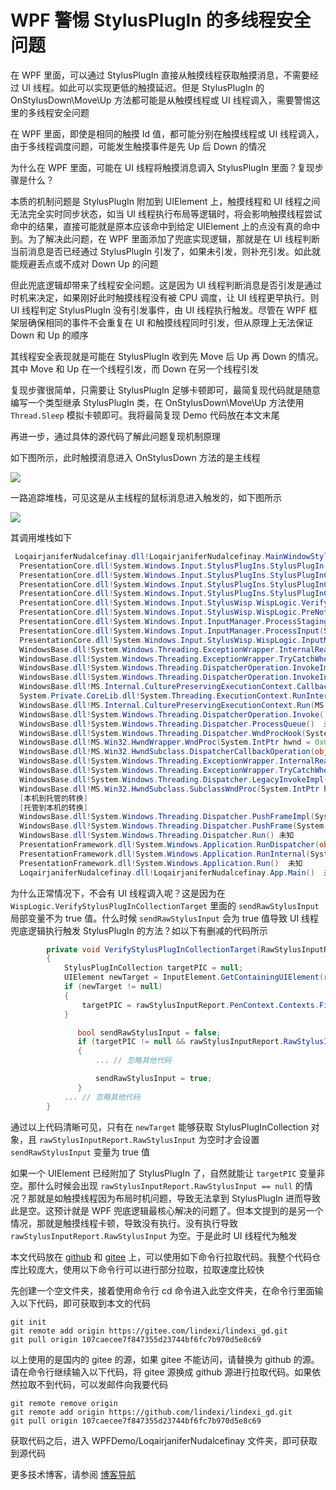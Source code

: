 # WPF 警惕 StylusPlugIn 的多线程安全问题

在 WPF 里面，可以通过 StylusPlugIn 直接从触摸线程获取触摸消息，不需要经过 UI 线程。如此可以实现更低的触摸延迟。但是 StylusPlugIn 的 OnStylusDown\Move\Up 方法都可能是从触摸线程或 UI 线程调入，需要警惕这里的多线程安全问题 

<!--more-->
<!-- 发布 -->
<!-- 博客 -->

在 WPF 里面，即使是相同的触摸 Id 值，都可能分别在触摸线程或 UI 线程调入，由于多线程调度问题，可能发生触摸事件是先 Up 后 Down 的情况

为什么在 WPF 里面，可能在 UI 线程将触摸消息调入 StylusPlugIn 里面？复现步骤是什么？

本质的机制问题是 StylusPlugIn 附加到 UIElement 上，触摸线程和 UI 线程之间无法完全实时同步状态，如当 UI 线程执行布局等逻辑时，将会影响触摸线程尝试命中的结果，直接可能就是原本应该命中到给定 UIElement 上的点没有真的命中到。为了解决此问题，在 WPF 里面添加了兜底实现逻辑，那就是在 UI 线程判断当前消息是否已经通过 StylusPlugIn 引发了，如果未引发，则补充引发。如此就能规避丢点或不成对 Down Up 的问题

但此兜底逻辑却带来了线程安全问题。这是因为 UI 线程判断消息是否引发是通过时机来决定，如果刚好此时触摸线程没有被 CPU 调度，让 UI 线程更早执行。则 UI 线程判定 StylusPlugIn 没有引发事件，由 UI 线程执行触发。尽管在 WPF 框架层确保相同的事件不会重复在 UI 和触摸线程同时引发，但从原理上无法保证 Down 和 Up 的顺序

其线程安全表现就是可能在 StylusPlugIn 收到先 Move 后 Up 再 Down 的情况。其中 Move 和 Up 在一个线程引发，而 Down 在另一个线程引发

复现步骤很简单，只需要让 StylusPlugIn 足够卡顿即可，最简复现代码就是随意编写一个类型继承 StylusPlugIn 类，在 OnStylusDown\Move\Up 方法使用 `Thread.Sleep` 模拟卡顿即可。我将最简复现 Demo 代码放在本文末尾

再进一步，通过具体的源代码了解此问题复现机制原理

如下图所示，此时触摸消息进入 OnStylusDown 方法的是主线程

<!-- ![](image/WPF 警惕 StylusPlugIn 的多线程安全问题/WPF 警惕 StylusPlugIn 的多线程安全问题0.png) -->
![](http://cdn.lindexi.site/lindexi-20259101949262527.jpg)

一路追踪堆栈，可见这是从主线程的鼠标消息进入触发的，如下图所示

<!-- ![](image/WPF 警惕 StylusPlugIn 的多线程安全问题/WPF 警惕 StylusPlugIn 的多线程安全问题1.png) -->
![](http://cdn.lindexi.site/lindexi-20259101951104907.jpg)

其调用堆栈如下

```csharp
 LoqairjaniferNudalcefinay.dll!LoqairjaniferNudalcefinay.MainWindowStylusPlugIn.OnStylusUp(System.Windows.Input.StylusPlugIns.RawStylusInput rawStylusInput = {System.Windows.Input.StylusPlugIns.RawStylusInput}) 行 87  C#
  PresentationCore.dll!System.Windows.Input.StylusPlugIns.StylusPlugIn.RawStylusInput(System.Windows.Input.StylusPlugIns.RawStylusInput rawStylusInput) 行 107 C#
  PresentationCore.dll!System.Windows.Input.StylusPlugIns.StylusPlugInCollection.FireRawStylusInput.AnonymousMethod__0() 行 372  C#
  PresentationCore.dll!System.Windows.Input.StylusPlugIns.StylusPlugInCollection.ExecuteWithPotentialLock(System.Action action) 行 478 C#
  PresentationCore.dll!System.Windows.Input.StylusPlugIns.StylusPlugInCollection.FireRawStylusInput(System.Windows.Input.StylusPlugIns.RawStylusInput args = {System.Windows.Input.StylusPlugIns.RawStylusInput}) 行 370 C#
  PresentationCore.dll!System.Windows.Input.StylusWisp.WispLogic.VerifyStylusPlugInCollectionTarget(System.Windows.Input.RawStylusInputReport rawStylusInputReport = {System.Windows.Input.RawStylusInputReport}) 行 2719  C#
  PresentationCore.dll!System.Windows.Input.StylusWisp.WispLogic.PreNotifyInput(object sender, System.Windows.Input.NotifyInputEventArgs e = {System.Windows.Input.NotifyInputEventArgs}) 行 1049  C#
  PresentationCore.dll!System.Windows.Input.InputManager.ProcessStagingArea() 行 753 C#
  PresentationCore.dll!System.Windows.Input.InputManager.ProcessInput(System.Windows.Input.InputEventArgs input) 行 552  C#
  PresentationCore.dll!System.Windows.Input.StylusWisp.WispLogic.InputManagerProcessInput(object oInput) 行 377  C#
  WindowsBase.dll!System.Windows.Threading.ExceptionWrapper.InternalRealCall(System.Delegate callback, object args, int numArgs)  未知
  WindowsBase.dll!System.Windows.Threading.ExceptionWrapper.TryCatchWhen(object source = {System.Windows.Threading.Dispatcher}, System.Delegate callback, object args, int numArgs, System.Delegate catchHandler = null)  未知
  WindowsBase.dll!System.Windows.Threading.DispatcherOperation.InvokeImpl() 未知
  WindowsBase.dll!System.Windows.Threading.DispatcherOperation.InvokeInSecurityContext(object state)  未知
  WindowsBase.dll!MS.Internal.CulturePreservingExecutionContext.CallbackWrapper(object obj) 未知
  System.Private.CoreLib.dll!System.Threading.ExecutionContext.RunInternal(System.Threading.ExecutionContext executionContext, System.Threading.ContextCallback callback, object state) 行 137 C#
  WindowsBase.dll!MS.Internal.CulturePreservingExecutionContext.Run(MS.Internal.CulturePreservingExecutionContext executionContext = {MS.Internal.CulturePreservingExecutionContext}, System.Threading.ContextCallback callback, object state)  未知
  WindowsBase.dll!System.Windows.Threading.DispatcherOperation.Invoke() 未知
  WindowsBase.dll!System.Windows.Threading.Dispatcher.ProcessQueue()  未知
  WindowsBase.dll!System.Windows.Threading.Dispatcher.WndProcHook(System.IntPtr hwnd, int msg, System.IntPtr wParam, System.IntPtr lParam, ref bool handled)  未知
  WindowsBase.dll!MS.Win32.HwndWrapper.WndProc(System.IntPtr hwnd = 0x04190b72, int msg, System.IntPtr wParam = 0x00000000, System.IntPtr lParam = 0x00000000, ref bool handled = false)  未知
  WindowsBase.dll!MS.Win32.HwndSubclass.DispatcherCallbackOperation(object o) 未知
  WindowsBase.dll!System.Windows.Threading.ExceptionWrapper.InternalRealCall(System.Delegate callback, object args, int numArgs)  未知
  WindowsBase.dll!System.Windows.Threading.ExceptionWrapper.TryCatchWhen(object source = {System.Windows.Threading.Dispatcher}, System.Delegate callback, object args, int numArgs, System.Delegate catchHandler = null)  未知
  WindowsBase.dll!System.Windows.Threading.Dispatcher.LegacyInvokeImpl(System.Windows.Threading.DispatcherPriority priority, System.TimeSpan timeout, System.Delegate method, object args, int numArgs) 未知
  WindowsBase.dll!MS.Win32.HwndSubclass.SubclassWndProc(System.IntPtr hwnd = 0x04190b72, int msg, System.IntPtr wParam = 0x00000000, System.IntPtr lParam = 0x00000000) 未知
  [本机到托管的转换]  
  [托管到本机的转换]  
  WindowsBase.dll!System.Windows.Threading.Dispatcher.PushFrameImpl(System.Windows.Threading.DispatcherFrame frame = {System.Windows.Threading.DispatcherFrame})  未知
  WindowsBase.dll!System.Windows.Threading.Dispatcher.PushFrame(System.Windows.Threading.DispatcherFrame frame) 未知
  WindowsBase.dll!System.Windows.Threading.Dispatcher.Run() 未知
  PresentationFramework.dll!System.Windows.Application.RunDispatcher(object ignore) 未知
  PresentationFramework.dll!System.Windows.Application.RunInternal(System.Windows.Window window)  未知
  PresentationFramework.dll!System.Windows.Application.Run()  未知
  LoqairjaniferNudalcefinay.dll!LoqairjaniferNudalcefinay.App.Main()  未知
```

为什么正常情况下，不会有 UI 线程调入呢？这是因为在 `WispLogic.VerifyStylusPlugInCollectionTarget` 里面的 `sendRawStylusInput` 局部变量不为 true 值。什么时候 `sendRawStylusInput` 会为 true 值导致 UI 线程兜底逻辑执行触发 StylusPlugIn 的方法？如以下有删减的代码所示

```csharp
        private void VerifyStylusPlugInCollectionTarget(RawStylusInputReport rawStylusInputReport)
        {
            StylusPlugInCollection targetPIC = null;
            UIElement newTarget = InputElement.GetContainingUIElement(rawStylusInputReport.StylusDevice.DirectlyOver as DependencyObject) as UIElement;
            if (newTarget != null)
            {
                targetPIC = rawStylusInputReport.PenContext.Contexts.FindPlugInCollection(newTarget);
            }

               bool sendRawStylusInput = false;
               if (targetPIC != null && rawStylusInputReport.RawStylusInput == null)
               {
                   ... // 忽略其他代码

                   sendRawStylusInput = true;
               }
            ... // 忽略其他代码
        }
```

通过以上代码清晰可见，只有在 `newTarget` 能够获取 StylusPlugInCollection 对象，且 `rawStylusInputReport.RawStylusInput` 为空时才会设置 `sendRawStylusInput` 变量为 true 值

如果一个 UIElement 已经附加了 StylusPlugIn 了，自然就能让 `targetPIC` 变量非空。那什么时候会出现 `rawStylusInputReport.RawStylusInput == null` 的情况？那就是如触摸线程因为布局时机问题，导致无法拿到 StylusPlugIn 进而导致此是空。这预计就是 WPF 兜底逻辑最核心解决的问题了。但本文提到的是另一个情况，那就是触摸线程卡顿，导致没有执行。没有执行导致 `rawStylusInputReport.RawStylusInput` 为空。于是此时 UI 线程代为触发

本文代码放在 [github](https://github.com/lindexi/lindexi_gd/tree/107caecee7f847355d23744bf6fc7b970d5e8c69/WPFDemo/LoqairjaniferNudalcefinay) 和 [gitee](https://gitee.com/lindexi/lindexi_gd/tree/107caecee7f847355d23744bf6fc7b970d5e8c69/WPFDemo/LoqairjaniferNudalcefinay) 上，可以使用如下命令行拉取代码。我整个代码仓库比较庞大，使用以下命令行可以进行部分拉取，拉取速度比较快

先创建一个空文件夹，接着使用命令行 cd 命令进入此空文件夹，在命令行里面输入以下代码，即可获取到本文的代码

```
git init
git remote add origin https://gitee.com/lindexi/lindexi_gd.git
git pull origin 107caecee7f847355d23744bf6fc7b970d5e8c69
```

以上使用的是国内的 gitee 的源，如果 gitee 不能访问，请替换为 github 的源。请在命令行继续输入以下代码，将 gitee 源换成 github 源进行拉取代码。如果依然拉取不到代码，可以发邮件向我要代码

```
git remote remove origin
git remote add origin https://github.com/lindexi/lindexi_gd.git
git pull origin 107caecee7f847355d23744bf6fc7b970d5e8c69
```

获取代码之后，进入 WPFDemo/LoqairjaniferNudalcefinay 文件夹，即可获取到源代码

更多技术博客，请参阅 [博客导航](https://blog.lindexi.com/post/%E5%8D%9A%E5%AE%A2%E5%AF%BC%E8%88%AA.html )